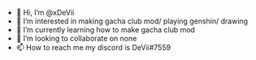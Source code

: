 - 👋 Hi, I’m @xDeVii
- 👀 I’m interested in making gacha club mod/ playing genshin/ drawing
- 🌱 I’m currently learning how to make gacha club mod
- 💞️ I’m looking to collaborate on none
- 📫 How to reach me my discord is DeVii#7559

<!---
xDeVii/xDeVii is a ✨ special ✨ repository because its `README.md` (this file) appears on your GitHub profile.
You can click the Preview link to take a look at your changes.
--->
